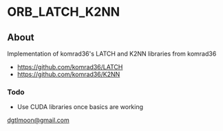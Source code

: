 # ORB_LATCH_K2NN

## About 

Implementation of komrad36's LATCH and K2NN libraries from komrad36

- https://github.com/komrad36/LATCH
- https://github.com/komrad36/K2NN

### Todo

- Use CUDA libraries once basics are working

dgtlmoon@gmail.com

